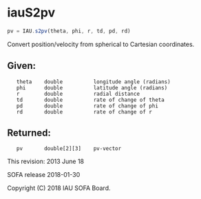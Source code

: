 # iauS2pv

```js
pv = IAU.s2pv(theta, phi, r, td, pd, rd)
```

Convert position/velocity from spherical to Cartesian coordinates.

## Given:
```
   theta    double          longitude angle (radians)
   phi      double          latitude angle (radians)
   r        double          radial distance
   td       double          rate of change of theta
   pd       double          rate of change of phi
   rd       double          rate of change of r
```

## Returned:
```
   pv       double[2][3]    pv-vector
```

This revision:  2013 June 18

SOFA release 2018-01-30

Copyright (C) 2018 IAU SOFA Board.